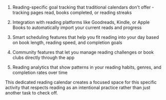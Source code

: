 
1. Reading-specific goal tracking that traditional calendars don't offer - tracking pages read, books completed, or reading streaks

2. Integration with reading platforms like Goodreads, Kindle, or Apple Books to automatically import your current reads and progress

3. Smart scheduling features that help you fit reading into your day based on book length, reading speed, and completion goals

4. Community features that let you manage reading challenges or book clubs directly through the app

5. Reading analytics that show patterns in your reading habits, genres, and completion rates over time

This dedicated reading calendar creates a focused space for this specific activity that respects reading as an intentional practice rather than just another task to check off.
